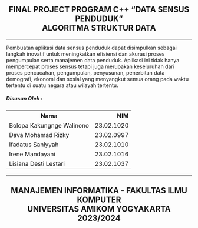 <h2 align="center">FINAL PROJECT 
PROGRAM C++ “DATA SENSUS PENDUDUK” <br> 
ALGORITMA STRUKTUR DATA </h2>

<hr>

<p>Pembuatan aplikasi data sensus penduduk dapat disimpulkan sebagai langkah 
inovatif untuk meningkatkan efisiensi dan akurasi proses pengumpulan serta 
manajemen data penduduk. Aplikasi ini tidak hanya mempercepat proses sensus tetapi 
juga merupakan keseluruhan dari proses pencacahan, pengumpulan, penyusunan, 
penerbitan data demografi, ekonomi dan sosial yang menyangkut semua orang pada 
waktu tertentu di suatu negara atau wilayah tertentu.</p>


<div>
  <h5>Disusun Oleh :  </h5>
<table>
  <tr>
    <th>Nama</th>
    <th style="text-align: right;">NIM</th>
  </tr>
  <tr>
    <td>Bolopa Kakungnge Walinono</td>
    <td style="text-align: right;">23.02.1020</td>
  </tr>
  <tr>
    <td>Dava Mohamad Rizky</td>
    <td style="text-align: right;">23.02.0997</td>
  </tr>
  <tr>
    <td>Ifadatus Saniyyah</td>
    <td style="text-align: right;">23.02.1010</td>
  </tr>
  <tr>
    <td>Irene Mandayani</td>
    <td style="text-align: right;">23.02.1016</td>
  </tr>
  <tr>
    <td>Lisiana Desti Lestari</td>
    <td style="text-align: right;">23.02.1037</td>
  </tr>
</table>
</div>

<hr>

<h2 align="center">MANAJEMEN INFORMATIKA - FAKULTAS ILMU KOMPUTER <br> UNIVERSITAS AMIKOM YOGYAKARTA <br> 2023/2024 </h2>
